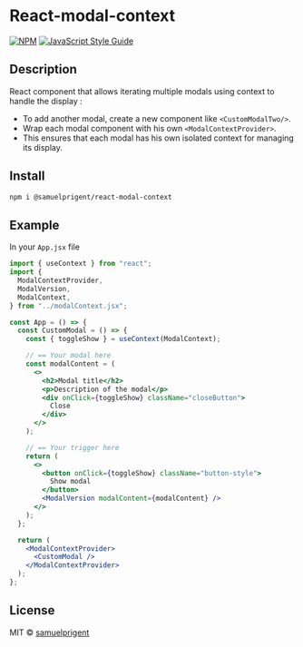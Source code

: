 # React-modal-context

[![NPM](https://img.shields.io/npm/v/modal-library.svg)](https://www.npmjs.com/package/modal-library) [![JavaScript Style Guide](https://img.shields.io/badge/code_style-standard-brightgreen.svg)](https://standardjs.com)

## Description

React component that allows iterating multiple modals using context to handle the display :

- To add another modal, create a new component like `<CustomModalTwo/>`.
- Wrap each modal component with his own `<ModalContextProvider>`.
- This ensures that each modal has his own isolated context for managing its display.

## Install

```bash
npm i @samuelprigent/react-modal-context
```

## Example

In your `App.jsx` file

```jsx
import { useContext } from "react";
import {
  ModalContextProvider,
  ModalVersion,
  ModalContext,
} from "../modalContext.jsx";

const App = () => {
  const CustomModal = () => {
    const { toggleShow } = useContext(ModalContext);

    // == Your modal here
    const modalContent = (
      <>
        <h2>Modal title</h2>
        <p>Description of the modal</p>
        <div onClick={toggleShow} className="closeButton">
          Close
        </div>
      </>
    );

    // == Your trigger here
    return (
      <>
        <button onClick={toggleShow} className="button-style">
          Show modal
        </button>
        <ModalVersion modalContent={modalContent} />
      </>
    );
  };

  return (
    <ModalContextProvider>
      <CustomModal />
    </ModalContextProvider>
  );
};
```

## License

MIT © [samuelprigent](https://github.com/samuelprigent)
